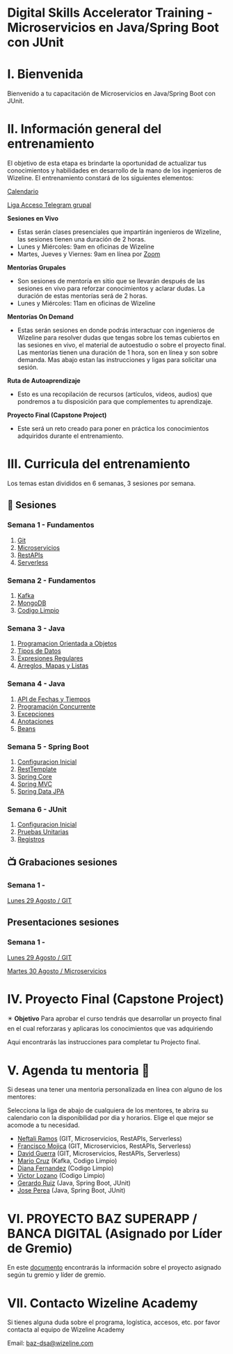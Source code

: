 # Digital Skills Accelerator Training - Microservicios en Java/Spring Boot con JUnit

# I. Bienvenida
Bienvenido a tu capacitación de Microservicios en Java/Spring Boot con JUnit.

# II. Información general del entrenamiento
El objetivo de esta etapa es brindarte la oportunidad de actualizar tus conocimientos y habilidades en desarrollo de la mano de los ingenieros de Wizeline. El entrenamiento constará de los siguientes elementos:

[Calendario](https://drive.google.com/file/d/15-7a1k_56Ko_VGKm1mYOmP0FB41K8z2l/view?usp=sharing)

[Liga Acceso Telegram grupal](https://t.me/+uO6RSO2WIDM2Mjkx)

**Sesiones en Vivo** 
- Estas serán clases presenciales que impartirán ingenieros de Wizeline, las sesiones tienen una duración de 2 horas.
- Lunes y Miércoles: 9am en oficinas de Wizeline
- Martes, Jueves y Viernes: 9am en línea por [Zoom](https://wizeline.zoom.us/j/84722023147)

**Mentorías Grupales**
- Son sesiones de mentoría en sitio que se llevarán después de las sesiones en vivo para reforzar conocimientos y aclarar dudas. La duración de estas mentorías será de 2 horas.
- Lunes y Miércoles: 11am en oficinas de Wizeline

**Mentorías On Demand**
- Estas serán sesiones en donde podrás interactuar con ingenieros de Wizeline para resolver dudas que tengas sobre los temas cubiertos en las sesiones en vivo, el material de autoestudio o sobre el proyecto final. Las mentorías tienen una duración de 1 hora, son en línea y son sobre demanda. Mas abajo estan las instrucciones y ligas para solicitar una sesión.

**Ruta de Autoaprendizaje**
- Esto es una recopilación de recursos (artículos, videos, audios) que pondremos a tu disposición para que complementes tu aprendizaje.

**Proyecto Final (Capstone Project)**
- Este será un reto creado para poner en práctica los conocimientos adquiridos durante el entrenamiento. 

# III. Curricula del entrenamiento
Los temas estan divididos en 6 semanas, 3 sesiones por semana. 

## :bookmark_tabs: Sesiones

### Semana 1 - Fundamentos
   1. [Git](1/GIT/README.md) 
   2. [Microservicios](1/Microservicios/README.md)
   3. [RestAPIs](1/RestAPIs/README.md)
   4. [Serverless](1/Serverless/README.md)

### Semana 2 - Fundamentos
   1. [Kafka](2/Kafka/README.md)
   2. [MongoDB](2/MongoDB/README.md)
   3. [Codigo Limpio](2/CodigoLimpio/README.md)

### Semana 3 - Java
   1. [Programacion Orientada a Objetos](3/POO/README.md)
   2. [Tipos de Datos](3/TiposDatos/README.md)
   3. [Expresiones Regulares](3/ExpReg/README.md)
   4. [Arreglos, Mapas y Listas](3/EstructurasDatos/README.md)

### Semana 4 - Java
   1. [API de Fechas y Tiempos](4/FechasTiempos/README.md)
   2. [Programación Concurrente](4/Concurrencia/README.md)
   3. [Excepciones](4/Excepciones/README.md)
   4. [Anotaciones](4/Anotaciones/README.md)
   5. [Beans](4/Beans/README.md)

### Semana 5 - Spring Boot
   1. [Configuracion Inicial](5/Configuracion/README.md)
   2. [RestTemplate](5/RestTemplate/README.md)
   3. [Spring Core](5/Core/README.md)
   4. [Spring MVC](5/MVC/README.md)
   5. [Spring Data JPA](5/JPA/README.md)

### Semana 6 - JUnit
   1. [Configuracion Inicial](6/Configuracion/README.md)
   2. [Pruebas Unitarias](6/PruebasUnitarias/README.md)
   3. [Registros](6/Registros/README.md)

## 📺 Grabaciones sesiones

### Semana 1 -
[Lunes 29 Agosto / GIT](https://drive.google.com/file/d/1Bn4dx9wmRW4nHjMDri_cLIsjuvqJYIOl/view?usp=sharing)

## Presentaciones sesiones

### Semana 1 -
[Lunes 29 Agosto / GIT](https://drive.google.com/file/d/1ynPt0rXOtYchhkA1qhl1bLTyaN1hR-6e/view?usp=sharing)

[Martes 30 Agosto / Microservicios](https://drive.google.com/file/d/1A4GyyWAzq_rrowehMN3IacY1DcM7mjqF/view?usp=sharing)


# IV. Proyecto Final (Capstone Project)
✴️ **Objetivo**
Para aprobar el curso tendrás que desarrollar un proyecto final en el cual reforzaras y aplicaras los conocimientos que vas adquiriendo 

Aqui encontrarás las instrucciones para completar tu Projecto final.

# V. Agenda tu mentoria 📆
Si deseas una tener una mentoria personalizada en línea con alguno de los mentores:

Selecciona la liga de abajo de cualquiera de los mentores, te abrira su calendario con la disponibilidad por dia y horarios. Elige el que mejor se acomode a tu necesidad.

- [Neftali Ramos](https://calendly.com/neftali-ramos/mentoria-baz) (GIT, Microservicios, RestAPIs, Serverless)
- [Francisco Mojica](https://calendly.com/paco-mojica/mentoria-baz) (GIT, Microservicios, RestAPIs, Serverless)
- [David Guerra](https://calendly.com/paco-mojica/mentoria-baz) (GIT, Microservicios, RestAPIs, Serverless)
- [Mario Cruz](https://calendly.com/mario-cruz-wizeline) (Kafka, Codigo Limpio)
- [Diana Fernandez](https://calendly.com/dianafernandez-wizeline/mentoria-baz) (Codigo Limpio)
- [Victor Lozano](https://calendly.com/hugo-wizeline/mentoria-baz) (Codigo Limpio)
- [Gerardo Ruiz](https://calendly.com/gerardoruiz-wizeline/mentoria-baz) (Java, Spring Boot, JUnit)
- [Jose Perea](https://calendly.com/jose-vazquez-wizeline) (Java, Spring Boot, JUnit)


# VI. PROYECTO BAZ SUPERAPP / BANCA DIGITAL (Asignado por Líder de Gremio)

En este [documento](https://docs.google.com/spreadsheets/d/1s5AqSzC3n0YEgiJry5rCa152tEzda5TJtMzM9VEfJ4U/edit?usp=sharing) encontrarás la información sobre el proyecto asignado según tu gremio y líder de gremio.


# VII. Contacto Wizeline Academy
Si tienes alguna duda sobre el programa, logística, accesos, etc. por favor contacta al equipo de Wizeline Academy

Email: [baz-dsa@wizeline.com](baz-dsa@wizeline.com)

